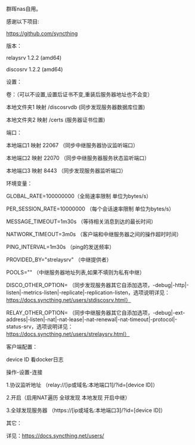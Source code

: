 群晖nas自用。

感谢以下项目:

https://github.com/syncthing

版本：

relaysrv 1.2.2  (amd64)

discosrv 1.2.2  (amd64)

设置：

卷：（可以不设置,设置后证书不变,重装后服务器地址也不会变）

本地文件夹1 映射 /discosrvdb  (同步发现服务器数据库位置)

本地文件夹2 映射 /certs (服务器证书位置)
  
端口：

本地端口1 映射 22067 （同步中继服务器协议监听端口）

本地端口2 映射 22070 （同步中继服务器服务状态监听端口）

本地端口3 映射 8443 （同步发现服务器监听端口）


环境变量：

GLOBAL_RATE=100000000（全局速率限制 单位为bytes/s）

PER_SESSION_RATE=10000000 （每个会话速率限制 单位为bytes/s）

MESSAGE_TIMEOUT=1m30s （等待相关消息到达的最长时间）

NATWORK_TIMEOUT=3m0s  （客户端和中继服务器之间的操作超时时间）

PING_INTERVAL=1m30s （ping的发送频率）

PROVIDED_BY="strelaysrv" （中继提供者）

POOLS="" （中继服务器地址列表,如果不填则为私有中继） 

DISCO_OTHER_OPTION= （同步发现服务器其它自添加选项，-debug|-http|-listen|-metrics-listen|-replicate|-replication-listen，选项说明详见：https://docs.syncthing.net/users/stdiscosrv.html）

RELAY_OTHER_OPTION= （同步中继服务器其它自添加选项，-debug|-ext-address|-listen|-nat|-nat-lease|-nat-renewal|-nat-timeout|-protocol|-status-srv，选项说明详见：https://docs.syncthing.net/users/strelaysrv.html）
           
客户端配置：

device ID 看docker日志

操作-设置-连接

1.协议监听地址 （relay://[ip或域名:本地端口1]/?id=[device ID]）

2.开启（启用NAT遍历 全球发现 本地发现 开启中继）

3.全球发现服务器 （https://[ip或域名:本地端口3]/?id=[device ID]）

其它：

详见：https://docs.syncthing.net/users/










